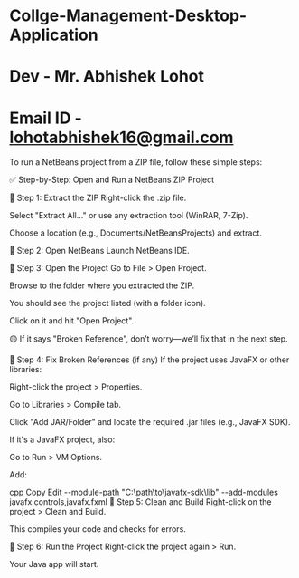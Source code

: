 # Collge-Management-Desktop-Application
# Dev - Mr. Abhishek Lohot
# Email ID - lohotabhishek16@gmail.com
To run a NetBeans project from a ZIP file, follow these simple steps:

✅ Step-by-Step: Open and Run a NetBeans ZIP Project

🔹 Step 1: Extract the ZIP
Right-click the .zip file.

Select "Extract All..." or use any extraction tool (WinRAR, 7-Zip).

Choose a location (e.g., Documents/NetBeansProjects) and extract.

🔹 Step 2: Open NetBeans
Launch NetBeans IDE.

🔹 Step 3: Open the Project
Go to File > Open Project.

Browse to the folder where you extracted the ZIP.

You should see the project listed (with a folder icon).

Click on it and hit "Open Project".

🟡 If it says "Broken Reference", don’t worry—we’ll fix that in the next step.

🔹 Step 4: Fix Broken References (if any)
If the project uses JavaFX or other libraries:

Right-click the project > Properties.

Go to Libraries > Compile tab.

Click "Add JAR/Folder" and locate the required .jar files (e.g., JavaFX SDK).

If it's a JavaFX project, also:

Go to Run > VM Options.

Add:

cpp
Copy
Edit
--module-path "C:\path\to\javafx-sdk\lib" --add-modules javafx.controls,javafx.fxml
🔹 Step 5: Clean and Build
Right-click on the project > Clean and Build.

This compiles your code and checks for errors.

🔹 Step 6: Run the Project
Right-click the project again > Run.

Your Java app will start.

